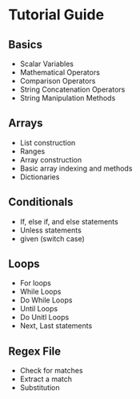 # Tutorial Guide

## Basics
- Scalar Variables
- Mathematical Operators
- Comparison Operators
- String Concatenation Operators
- String Manipulation Methods

## Arrays
- List construction
- Ranges
- Array construction
- Basic array indexing and methods
- Dictionaries

## Conditionals
- If, else if, and else statements
- Unless statements
- given (switch case)

## Loops
- For loops
- While Loops
- Do While Loops
- Until Loops
- Do Unitl Loops
- Next, Last statements

## Regex File
- Check for matches
- Extract a match
- Substitution




